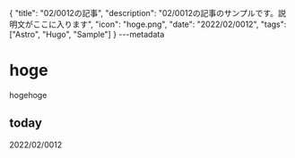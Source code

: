 {
  "title": "02/0012の記事",
  "description": "02/0012の記事のサンプルです。説明文がここに入ります",
  "icon": "hoge.png",
  "date": "2022/02/0012",
  "tags": ["Astro", "Hugo", "Sample"]
}
---metadata

# hoge
hogehoge

## today
2022/02/0012